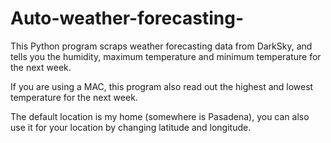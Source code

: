# Auto-weather-forecasting-
This Python program scraps weather forecasting data from DarkSky, and tells you the humidity, maximum temperature and minimum temperature for the next week. 

If you are using a MAC, this program also read out the highest and lowest temperature for the next week. 

The default location is my home (somewhere is Pasadena), you can also use it for your location by changing latitude and longitude. 
